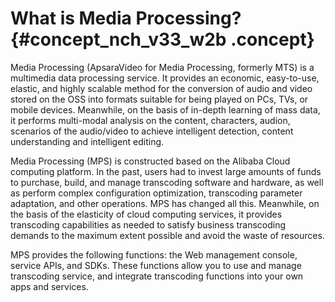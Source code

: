# What is Media Processing? {#concept_nch_v33_w2b .concept}

Media Processing \(ApsaraVideo for Media Processing, formerly MTS\) is a multimedia data processing service. It provides an economic, easy-to-use, elastic, and highly scalable method for the conversion of audio and video stored on the OSS into formats suitable for being played on PCs, TVs, or mobile devices. Meanwhile, on the basis of in-depth learning of mass data, it performs multi-modal analysis on the content, characters, audion, scenarios of the audio/video to achieve intelligent detection, content understanding and intelligent editing.

Media Processing \(MPS\) is constructed based on the Alibaba Cloud computing platform. In the past, users had to invest large amounts of funds to purchase, build, and manage transcoding software and hardware, as well as perform complex configuration optimization, transcoding parameter adaptation, and other operations. MPS has changed all this. Meanwhile, on the basis of the elasticity of cloud computing services, it provides transcoding capabilities as needed to satisfy business transcoding demands to the maximum extent possible and avoid the waste of resources.

MPS provides the following functions: the Web management console, service APIs, and SDKs. These functions allow you to use and manage transcoding service, and integrate transcoding functions into your own apps and services.

